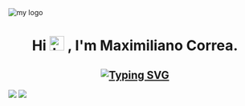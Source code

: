 <img align='center' src='https://user-images.githubusercontent.com/111586775/224224335-3c8e1d95-f748-44c3-88a1-a6588c258a3e.png' alt='my logo'/>
<h1 align='center'> Hi <img src='https://user-images.githubusercontent.com/111586775/224226643-6abb7295-d43b-4bd0-bedf-9b93e3e6a406.gif' alt='hi' width='29px'> , I'm Maximiliano Correa. </h1>


<h2 align='center'><a href="https://git.io/typing-svg"><img src="https://readme-typing-svg.demolab.com?font=FiraCode&pause=1000&color=8FFF00&vCenter=true&width=435&lines=Web+Developer+focused+on+Front-End" alt="Typing SVG"/></a></h2>

<img src="https://github-readme-stats.vercel.app/api?username=Mecshi&show_icons=true&theme=dark&icon_color=8fff00&hide_border=true&border_radius=8"/>
<img src="https://github-readme-stats.vercel.app/api/top-langs/?username=Mecshi&hide_progress=compact&layout=compact&theme=dark" />

